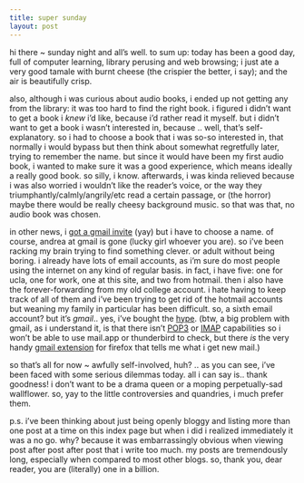 ```yaml
---
title: super sunday
layout: post
---
```


hi there ~ sunday night and all&#8217;s well. to sum up: today has been a good day, full of computer learning, library perusing and web browsing; i just ate a very good tamale with burnt cheese (the crispier the better, i say); and the air is beautifully crisp.

also, although i was curious about audio books, i ended up not getting any from the library: it was too hard to find the right book. i figured i didn&#8217;t want to get a book i *knew* i&#8217;d like, because i&#8217;d rather read it myself. but i didn&#8217;t want to get a book i wasn&#8217;t interested in, because .. well, that&#8217;s self-explanatory. so i had to choose a book that i was so-so interested in, that normally i would bypass but then think about somewhat regretfully later, trying to remember the name. but since it would have been my first audio book, i wanted to make sure it was a good experience, which means ideally a really good book. so silly, i know. afterwards, i was kinda relieved because i was also worried i wouldn&#8217;t like the reader&#8217;s voice, or the way they triumphantly/calmly/angrily/etc read a certain passage, or (the horror) maybe there would be really cheesy background music. so that was that, no audio book was chosen. 

in other news, i [got a gmail invite][1] (yay) but i have to choose a name. of course, andrea at gmail is gone (lucky girl whoever you are). so i&#8217;ve been racking my brain trying to find something clever. or adult without being boring. i already have lots of email accounts, as i&#8217;m sure do most people using the internet on any kind of regular basis. in fact, i have five: one for ucla, one for work, one at this site, and two from hotmail. then i also have the forever-forwarding from my old college account. i hate having to keep track of all of them and i&#8217;ve been trying to get rid of the hotmail accounts but weaning my family in particular has been difficult. so, a sixth email account? but it&#8217;s *gmail*.. yes, i&#8217;ve bought the [hype][2]. (btw, a big problem with gmail, as i understand it, is that there isn&#8217;t <acronym title="post office protocol"><a href="http://en.wikipedia.org/wiki/Post_Office_Protocol">POP3</a></acronym> or <acronym title="internet message access protocol"><a href="http://en.wikipedia.org/wiki/IMAP">IMAP</a></acronym> capabilities so i won&#8217;t be able to use mail.app or thunderbird to check, but there *is* the very handy [gmail extension][3] for firefox that tells me what i get new mail.)

so that&#8217;s all for now ~ awfully self-involved, huh? .. as you can see, i&#8217;ve been faced with some serious dilemmas today. all i can say is.. thank goodness! i don&#8217;t want to be a drama queen or a moping perpetually-sad wallflower. so, yay to the little controversies and quandries, i much prefer them. 

p.s. i&#8217;ve been thinking about just being openly bloggy and listing more than one post at a time on this index page but when i did i realized immediately it was a no go. why? because it was embarrassingly obvious when viewing post after post after post that i write too much. my posts are tremendously long, especially when compared to most other blogs. so, thank you, dear reader, you are (literally) one in a billion.

 [1]: http://isnoop.net/gmailomatic.php
 [2]: http://gmail.google.com/gmail/help/about.html
 [3]: http://nexgenmedia.net/extensions/
